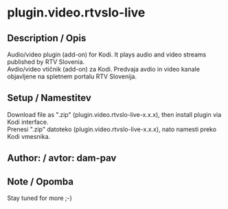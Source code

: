 # plugin.video.rtvslo-live #

## Description / Opis ##

Audio/video plugin (add-on) for Kodi. It plays audio and video streams published by RTV Slovenia.  
Avdio/video vtičnik (add-on) za Kodi. Predvaja avdio in video kanale objavljene na spletnem portalu RTV Slovenija.

## Setup / Namestitev ##
Download file as ".zip" (plugin.video.rtvslo-live-x.x.x), then install plugin via Kodi interface.  
Prenesi ".zip" datoteko (plugin.video.rtvslo-live-x.x.x), nato namesti preko Kodi vmesnika.

## Author: / avtor: dam-pav 

## Note / Opomba ##
Stay tuned for more ;-)
